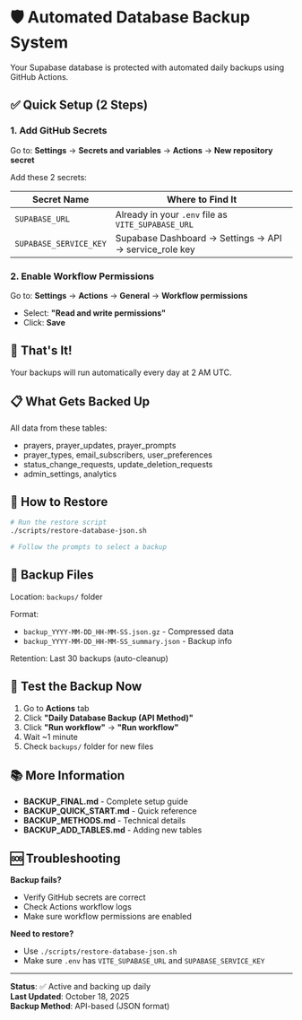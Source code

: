 # 🛡️ Automated Database Backup System

Your Supabase database is protected with automated daily backups using GitHub Actions.

## ✅ Quick Setup (2 Steps)

### 1. Add GitHub Secrets

Go to: **Settings** → **Secrets and variables** → **Actions** → **New repository secret**

Add these 2 secrets:

| Secret Name | Where to Find It |
|-------------|------------------|
| `SUPABASE_URL` | Already in your `.env` file as `VITE_SUPABASE_URL` |
| `SUPABASE_SERVICE_KEY` | Supabase Dashboard → Settings → API → service_role key |

### 2. Enable Workflow Permissions

Go to: **Settings** → **Actions** → **General** → **Workflow permissions**

- Select: **"Read and write permissions"**
- Click: **Save**

## 🎉 That's It!

Your backups will run automatically every day at 2 AM UTC.

## 📋 What Gets Backed Up

All data from these tables:
- prayers, prayer_updates, prayer_prompts
- prayer_types, email_subscribers, user_preferences
- status_change_requests, update_deletion_requests
- admin_settings, analytics

## 🔄 How to Restore

```bash
# Run the restore script
./scripts/restore-database-json.sh

# Follow the prompts to select a backup
```

## 📁 Backup Files

Location: `backups/` folder

Format:
- `backup_YYYY-MM-DD_HH-MM-SS.json.gz` - Compressed data
- `backup_YYYY-MM-DD_HH-MM-SS_summary.json` - Backup info

Retention: Last 30 backups (auto-cleanup)

## 🚀 Test the Backup Now

1. Go to **Actions** tab
2. Click **"Daily Database Backup (API Method)"**
3. Click **"Run workflow"** → **"Run workflow"**
4. Wait ~1 minute
5. Check `backups/` folder for new files

## 📚 More Information

- **BACKUP_FINAL.md** - Complete setup guide
- **BACKUP_QUICK_START.md** - Quick reference
- **BACKUP_METHODS.md** - Technical details
- **BACKUP_ADD_TABLES.md** - Adding new tables

## 🆘 Troubleshooting

**Backup fails?**
- Verify GitHub secrets are correct
- Check Actions workflow logs
- Make sure workflow permissions are enabled

**Need to restore?**
- Use `./scripts/restore-database-json.sh`
- Make sure `.env` has `VITE_SUPABASE_URL` and `SUPABASE_SERVICE_KEY`

---

**Status**: ✅ Active and backing up daily  
**Last Updated**: October 18, 2025  
**Backup Method**: API-based (JSON format)

